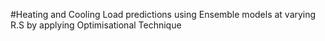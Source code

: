 #Heating and Cooling Load predictions using Ensemble models at varying R.S by applying Optimisational Technique

